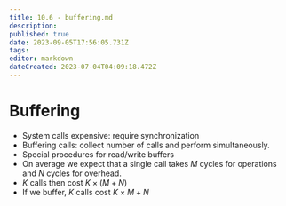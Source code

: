 ```yaml
---
title: 10.6 - buffering.md
description: 
published: true
date: 2023-09-05T17:56:05.731Z
tags: 
editor: markdown
dateCreated: 2023-07-04T04:09:18.472Z
---
```


# Buffering
- System calls expensive: require synchronization
- Buffering calls: collect number of calls and perform simultaneously.
- Special procedures for read/write buffers
- On average we expect that a single call takes $M$ cycles for operations and $N$ cycles for overhead.
- $K$ calls then cost $K \times (M+N)$
- If we buffer, $K$ calls cost $K \times M + N$



  